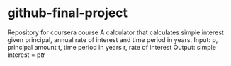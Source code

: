 # github-final-project
Repository for coursera course
A calculator that calculates simple interest given principal, annual rate of interest and time period in years.
Input:
  p, principal amount
  t, time period in years
  r, rate of interest
Output:
  simple interest = p*t*r
